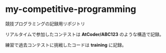# my-competitive-programming
競技プログラミングの記録用リポジトリ

リアルタイムで参加したコンテストは **AtCoder/ABC123** のような構造で記録。  
  
練習で過去コンテストに挑戦したコードは **training** に記録。
